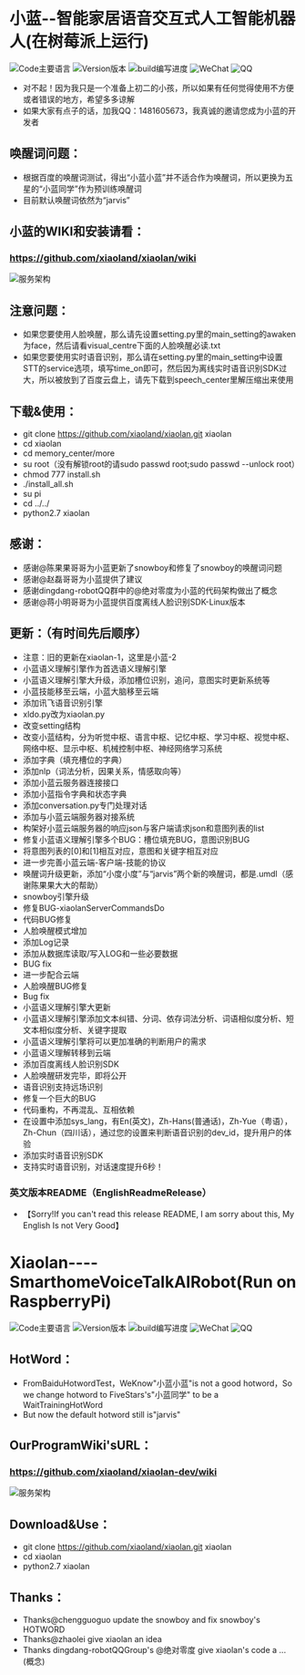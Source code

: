 # 小蓝--智能家居语音交互式人工智能机器人(在树莓派上运行)
![Code主要语言](https://img.shields.io/badge/main_code-python-blue.svg)
![Version版本](https://img.shields.io/badge/last_version-V2.0-green.svg)
![build编写进度](https://img.shields.io/badge/first_ver-37%25-brightgreen.svg)
![WeChat](https://img.shields.io/badge/WeChat-18680171381-orange.svg)
![QQ](https://img.shields.io/badge/QQ-1481605673-yellow.svg)

- 对不起！因为我只是一个准备上初二的小孩，所以如果有任何觉得使用不方便或者错误的地方，希望多多谅解
- 如果大家有点子的话，加我QQ：1481605673，我真诚的邀请您成为小蓝的开发者

## 唤醒词问题：
- 根据百度的唤醒词测试，得出“小蓝小蓝”并不适合作为唤醒词，所以更换为五星的“小蓝同学”作为预训练唤醒词
- 目前默认唤醒词依然为“jarvis”

## 小蓝的WIKI和安装请看：
### https://github.com/xiaoland/xiaolan/wiki
![服务架构](https://github.com/xiaoland/xiaolan/blob/master/%E5%B0%8F%E8%93%9D%E6%80%9D%E7%BB%B4%E5%AF%BC%E5%9B%BE2.PNG)


## 注意问题：
- 如果您要使用人脸唤醒，那么请先设置setting.py里的main_setting的awaken为face，然后请看visual_centre下面的人脸唤醒必读.txt
- 如果您要使用实时语音识别，那么请在setting.py里的main_setting中设置STT的service选项，填写time_on即可，然后因为离线实时语音识别SDK过大，所以被放到了百度云盘上，请先下载到speech_center里解压缩出来使用


## 下载&使用：
- git clone https://github.com/xiaoland/xiaolan.git xiaolan
- cd xiaolan
- cd memory_center/more
- su root（没有解锁root的请sudo passwd root;sudo passwd --unlock root）
- chmod 777 install.sh
- ./install_all.sh
- su pi
- cd ../../
- python2.7 xiaolan

## 感谢：
- 感谢@陈果果哥哥为小蓝更新了snowboy和修复了snowboy的唤醒词问题
- 感谢@赵磊哥哥为小蓝提供了建议
- 感谢dingdang-robotQQ群中的@绝对零度为小蓝的代码架构做出了概念
- 感谢@蒋小明哥哥为小蓝提供百度离线人脸识别SDK-Linux版本


## 更新：（有时间先后顺序）
- 注意：旧的更新在xiaolan-1，这里是小蓝-2
- 小蓝语义理解引擎作为首选语义理解引擎
- 小蓝语义理解引擎大升级，添加槽位识别，追问，意图实时更新系统等
- 小蓝技能移至云端，小蓝大脑移至云端
- 添加讯飞语音识别引擎
- xldo.py改为xiaolan.py
- 改变setting结构
- 改变小蓝结构，分为听觉中枢、语言中枢、记忆中枢、学习中枢、视觉中枢、网络中枢、显示中枢、机械控制中枢、神经网络学习系统
- 添加字典（填充槽位的字典）
- 添加nlp（词法分析，因果关系，情感取向等）
- 添加小蓝云服务器连接接口
- 添加小蓝指令字典和状态字典
- 添加conversation.py专门处理对话
- 添加与小蓝云端服务器对接系统
- 构架好小蓝云端服务器的响应json与客户端请求json和意图列表的list
- 修复小蓝语义理解引擎多个BUG：槽位填充BUG，意图识别BUG
- 将意图列表的[0]和[1]相互对应，意图和关键字相互对应
- 进一步完善小蓝云端-客户端-技能的协议
- 唤醒词升级更新，添加“小度小度”与“jarvis”两个新的唤醒词，都是.umdl（感谢陈果果大大的帮助）
- snowboy引擎升级
- 修复BUG-xiaolanServerCommandsDo
- 代码BUG修复
- 人脸唤醒模式增加
- 添加Log记录
- 添加从数据库读取/写入LOG和一些必要数据
- BUG fix
- 进一步配合云端
- 人脸唤醒BUG修复
- Bug fix
- 小蓝语义理解引擎大更新
- 小蓝语义理解引擎添加文本纠错、分词、依存词法分析、词语相似度分析、短文本相似度分析、关键字提取
- 小蓝语义理解引擎将可以更加准确的判断用户的需求
- 小蓝语义理解转移到云端
- 添加百度离线人脸识别SDK
- 人脸唤醒研发完毕，即将公开
- 语音识别支持远场识别
- 修复一个巨大的BUG
- 代码重构，不再混乱、互相依赖
- 在设置中添加sys_lang，有En(英文)，Zh-Hans(普通话)，Zh-Yue（粤语），Zh-Chun（四川话），通过您的设置来判断语音识别的dev_id，提升用户的体验
- 添加实时语音识别SDK
- 支持实时语音识别，对话速度提升6秒！

### 英文版本README（EnglishReadmeRelease）
- 【Sorry!If you can't read this release README, I am sorry about this, My English Is not Very Good】
# Xiaolan----SmarthomeVoiceTalkAIRobot(Run on RaspberryPi)
![Code主要语言](https://img.shields.io/badge/main_code-python-blue.svg)
![Version版本](https://img.shields.io/badge/last_version-V2.0-green.svg)
![build编写进度](https://img.shields.io/badge/first_ver-37%25-brightgreen.svg)
![WeChat](https://img.shields.io/badge/WeChat-18680171381-orange.svg)
![QQ](https://img.shields.io/badge/QQ-1481605673-yellow.svg)


## HotWord：
- FromBaiduHotwordTest，WeKnow"小蓝小蓝"is not a good hotword，So we change hotword to FiveStars's"小蓝同学" to be a WaitTrainingHotWord
- But now the default hotword still is"jarvis"

## OurProgramWiki'sURL：
### https://github.com/xiaoland/xiaolan-dev/wiki
![服务架构](https://github.com/xiaoland/xiaolan/blob/master/%E5%B0%8F%E8%93%9D%E6%80%9D%E7%BB%B4%E5%AF%BC%E5%9B%BE2.PNG)

## Download&Use：
- git clone https://github.com/xiaoland/xiaolan.git xiaolan
- cd xiaolan
- python2.7 xiaolan

## Thanks：
- Thanks@chengguoguo update the snowboy and fix snowboy's HOTWORD
- Thanks@zhaolei give xiaolan an idea
- Thanks dingdang-robotQQGroup's @绝对零度 give xiaolan's code a ...(概念)
